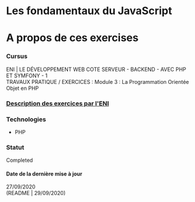 # Les fondamentaux du JavaScript

# A propos de ces exercises

### Cursus
ENI | LE DÉVELOPPEMENT WEB COTE SERVEUR - BACKEND - AVEC PHP ET SYMFONY - 1  
TRAVAUX PRATIQUE / EXERCICES : Module 3 : La Programmation Orientée Objet en PHP

### [Description des exercices par l'ENI](https://github.com/Dyrits/CLASSES/blob/master/Module%2003%20-%20Enonc%C3%A9%20TP%2001%20-%20Classes.pdf)

### Technologies
- PHP

### Statut
Completed

#### Date de la dernière mise à jour
27/09/2020  
(README | 29/09/2020)